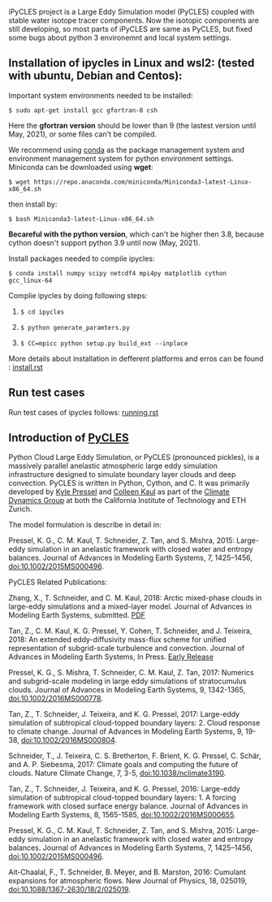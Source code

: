 iPyCLES project is a Large Eddy Simulation model (PyCLES) coupled with stable water isotope tracer components. Now the isotopic components are still developing, so most parts of iPyCLES are same as PyCLES, but fixed some bugs about python 3 environemnt and local system settings.

## Installation of ipycles in Linux and wsl2: (tested with ubuntu, Debian and Centos):
Important system environments needed to be installed:

`$ sudo apt-get install gcc gfortran-8 csh`

Here the **gfortran version** should be lower than 9 (the lastest version until May, 2021), or some files can't be compiled.

We recommend using [conda](https://docs.conda.io/en/latest/) as the package management system and environment management system for python environment settings. Miniconda can be downloaded using **wget**:

`$ wget https://repo.anaconda.com/miniconda/Miniconda3-latest-Linux-x86_64.sh`

then install by:

`$ bash Miniconda3-latest-Linux-x86_64.sh`

**Becareful with the python version**, which can't be higher then 3.8, because cython doesn't support python 3.9 until now (May, 2021).

Install packages needed to compile ipycles:

`$ conda install numpy scipy netcdf4 mpi4py matplotlib cython gcc_linux-64`

Complie ipycles by doing following steps:

1. `$ cd ipycles`

2. `$ python generate_paramters.py`

3. `$ CC=mpicc python setup.py build_ext --inplace`

 More details about installation in defferent platforms and erros can be found : [install.rst](https://github.com/huzizhan/ipycles/blob/master/docs/source/install.rst)
## Run test cases
Run test cases of ipycles follows: [running.rst](https://github.com/huzizhan/ipycles/blob/master/docs/source/running.rst)
## Introduction of [PyCLES](https://github.com/pressel/pycles)
Python Cloud Large Eddy Simulation, or PyCLES (pronounced pickles), is a massively parallel anelastic atmospheric large eddy simulation infrastructure designed to simulate boundary layer clouds and deep convection. PyCLES is written in Python, Cython, and C. It was primarily developed by [Kyle Pressel](http://www.kylepressel.com) and [Colleen Kaul](http://www.colleenkaul.com) as part of the [Climate Dynamics Group](https://climate-dynamics.org/) at both the California Institute of Technology and ETH Zurich. 

The model formulation is describe in detail in: 

Pressel, K. G., C. M. Kaul, T. Schneider, Z. Tan, and S. Mishra, 2015: Large-eddy simulation in an anelastic framework with closed water and entropy balances. Journal of Advances in Modeling Earth Systems, 7, 1425–1456, [doi:10.1002/2015MS000496](http://dx.doi.org/10.1002/2015MS000496). 

PyCLES Related Publications:

Zhang, X., T. Schneider, and C. M. Kaul, 2018: Arctic mixed-phase clouds in large-eddy simulations and a mixed-layer model. Journal of Advances in Modeling Earth Systems, submitted. [PDF](http://climate-dynamics.org/wp-content/uploads/2018/01/isdac-revision.pdf)

Tan, Z., C. M. Kaul, K. G. Pressel, Y. Cohen, T. Schneider, and J. Teixeira, 2018: An extended eddy-diffusivity mass-flux scheme for unified representation of subgrid-scale turbulence and convection. Journal of Advances in Modeling Earth Systems, In Press. [Early Release](http://onlinelibrary.wiley.com/doi/10.1002/2017MS001162/full) 

Pressel, K. G., S. Mishra, T. Schneider, C. M. Kaul, Z. Tan, 2017: Numerics and subgrid-scale modeling in large eddy simulations of stratocumulus clouds. Journal of Advances in Modeling Earth Systems, 9, 1342-1365, [doi:10.1002/2016MS000778](http://dx.doi.org/10.1002/2016MS000778).

Tan, Z., T. Schneider, J. Teixeira, and K. G. Pressel, 2017: Large-eddy simulation of subtropical cloud-topped boundary layers: 2. Cloud response to climate change. Journal of Advances in Modeling Earth Systems, 9, 19-38, [doi:10.1002/2016MS000804](http://dx.doi.org/10.1002/2016MS000804).
 
Schneider, T., J. Teixeira, C. S. Bretherton, F. Brient, K. G. Pressel, C. Schär, and A. P. Siebesma, 2017: Climate goals and computing the future of clouds. Nature Climate Change, 7, 3-5, [doi:10.1038/nclimate3190](http://dx.doi.org/10.1038/nclimate3190).
 
Tan, Z., T. Schneider, J. Teixeira, and K. G. Pressel, 2016: Large-eddy simulation of subtropical cloud-topped boundary layers: 1. A forcing framework with closed surface energy balance. Journal of Advances in Modeling Earth Systems, 8, 1565-1585, [doi:10.1002/2016MS000655](http://dx.doi.org/10.1002/2016MS000655).

Pressel, K. G., C. M. Kaul, T. Schneider, Z. Tan, and S. Mishra, 2015: Large-eddy simulation in an anelastic framework with closed water and entropy balances. Journal of Advances in Modeling Earth Systems, 7, 1425–1456, [doi:10.1002/2015MS000496](http://dx.doi.org/10.1002/2015MS000496).

Ait-Chaalal, F., T. Schneider, B. Meyer, and B. Marston, 2016: Cumulant expansions for atmospheric flows. New Journal of Physics, 18, 025019, [doi:10.1088/1367-2630/18/2/025019](http://dx.doi.org/10.1088/1367-2630/18/2/025019).
